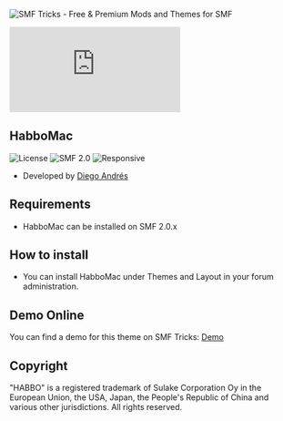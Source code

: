 ![SMF Tricks - Free & Premium Mods and Themes for SMF](https://smftricks.com/logos/logo.png)

![Theme Preview](https://custom.simplemachines.org/index.php?action=download;theme=2626;attach=206531;image)
 
## HabboMac
![License](https://img.shields.io/badge/License-MIT-a05a3f?style=flat-square) ![SMF 2.0](https://img.shields.io/badge/SMF-2.0-996ee1?style=flat-square) ![Responsive](https://img.shields.io/badge/Responsive-No-6e97e1?style=flat-square)

* Developed by [Diego Andrés](https://github.com/DiegoAndresCortes)

## Requirements
* HabboMac can be installed on SMF 2.0.x

## How to install
* You can install HabboMac under Themes and Layout in your forum administration.

## Demo Online
You can find a demo for this theme on SMF Tricks: [Demo](https://demo.smftricks.com/index.php?theme=9)

## Copyright
"HABBO" is a registered trademark of Sulake Corporation Oy in the European Union, the USA, Japan, the People's Republic of China and various other jurisdictions. All rights reserved.